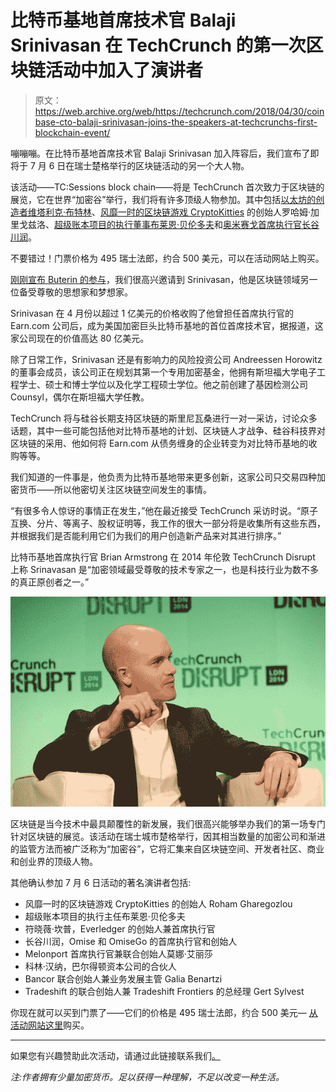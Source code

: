 # 比特币基地首席技术官 Balaji Srinivasan 在 TechCrunch 的第一次区块链活动中加入了演讲者

> 原文：<https://web.archive.org/web/https://techcrunch.com/2018/04/30/coinbase-cto-balaji-srinivasan-joins-the-speakers-at-techcrunchs-first-blockchain-event/>

嘣嘣嘣。在比特币基地首席技术官 Balaji Srinivasan 加入阵容后，我们宣布了即将于 7 月 6 日在瑞士楚格举行的区块链活动的另一个大人物。

该活动——TC:Sessions block chain——将是 TechCrunch 首次致力于区块链的展览，它在世界“加密谷”举行，我们将有许多顶级人物参加。其中包括[以太坊的创造者维塔利克·布特林](https://web.archive.org/web/20221207041856/https://techcrunch.com/2018/04/22/vitalik-buterin-techcrunch-tc-sessions-blockchain-event/)、[风靡一时的区块链游戏 CryptoKitties](https://web.archive.org/web/20221207041856/https://techcrunch.com/2018/04/17/our-event-on-blockchain-will-feature-the-cryptokitties-founder/) 的创始人罗哈姆·加里戈兹洛、[超级账本项目的执行董事布莱恩·贝伦多夫](https://web.archive.org/web/20221207041856/https://techcrunch.com/2018/03/08/announcing-tc-sessions-blockchain-on-july-6-in-zug-switzerland/)和[奥米赛戈首席执行官长谷川润](https://web.archive.org/web/20221207041856/https://techcrunch.com/2018/03/21/everledgers-kemp-and-omises-hasegawa-join-tc-blockchain/)。

不要错过！门票价格为 495 瑞士法郎，约合 500 美元，可以在活动网站上购买。

[刚刚宣布 Buterin 的参与](https://web.archive.org/web/20221207041856/https://techcrunch.com/2018/04/22/vitalik-buterin-techcrunch-tc-sessions-blockchain-event/)，我们很高兴邀请到 Srinivasan，他是区块链领域另一位备受尊敬的思想家和梦想家。

Srinivasan 在 4 月份以超过 1 亿美元的价格收购了他曾担任首席执行官的 Earn.com 公司后，成为美国加密巨头比特币基地的首位首席技术官，据报道，这家公司现在的价值高达 80 亿美元。

除了日常工作，Srinivasan 还是有影响力的风险投资公司 Andreessen Horowitz 的董事会成员，该公司正在规划其第一个专用加密基金，他拥有斯坦福大学电子工程学士、硕士和博士学位以及化学工程硕士学位。他之前创建了基因检测公司 Counsyl，偶尔在斯坦福大学任教。

TechCrunch 将与硅谷长期支持区块链的斯里尼瓦桑进行一对一采访，讨论众多话题，其中一些可能包括他对比特币基地的计划、区块链人才战争、硅谷科技界对区块链的采用、他如何将 Earn.com 从债务缠身的企业转变为对比特币基地的收购等等。

我们知道的一件事是，他负责为比特币基地带来更多创新，这家公司只交易四种加密货币——所以他密切关注区块链空间发生的事情。

“有很多令人惊讶的事情正在发生，”他在最近接受 TechCrunch 采访时说。“原子互换、分片、等离子、股权证明等，我工作的很大一部分将是收集所有这些东西，并根据我们是否能利用它们为我们的用户创造新产品来对其进行排序。”

比特币基地首席执行官 Brian Armstrong 在 2014 年伦敦 TechCrunch Disrupt 上称 Srinavasan 是“加密领域最受尊敬的技术专家之一，也是科技行业为数不多的真正原创者之一。”

![](img/f2857aab5e4cbc1735ab679c4c013878.png)

区块链是当今技术中最具颠覆性的新发展，我们很高兴能够举办我们的第一场专门针对区块链的展览。该活动在瑞士城市楚格举行，因其相当数量的加密公司和渐进的监管方法而被广泛称为“加密谷”，它将汇集来自区块链空间、开发者社区、商业和创业界的顶级人物。

其他确认参加 7 月 6 日活动的著名演讲者包括:

*   风靡一时的区块链游戏 CryptoKitties 的创始人 Roham Gharegozlou
*   超级账本项目的执行主任布莱恩·贝伦多夫
*   符晓薇·坎普，Everledger 的创始人兼首席执行官
*   长谷川润，Omise 和 OmiseGo 的首席执行官和创始人
*   Melonport 首席执行官兼联合创始人莫娜·艾丽莎
*   科林·汉纳，巴尔得顿资本公司的合伙人
*   Bancor 联合创始人兼业务发展主管 Galia Benartzi
*   Tradeshift 的联合创始人兼 Tradeshift Frontiers 的总经理 Gert Sylvest

你现在就可以买到门票了——它们的价格是 495 瑞士法郎，约合 500 美元— [从活动网站这里](https://web.archive.org/web/20221207041856/https://techcrunch.com/events/tc-sessions-blockchain-2018/?unii-trigger-open=YLN5W7&ref=editpost6)购买。

* * *

如果您有兴趣赞助此次活动，请通过此链接联系我们[。](https://web.archive.org/web/20221207041856/http://info.techcrunch.com/SponsorshipsInterest.html?_ga=2.243823681.513210912.1524395477-1283936854.1506356256)

*注:作者拥有少量加密货币。足以获得一种理解，不足以改变一种生活。*